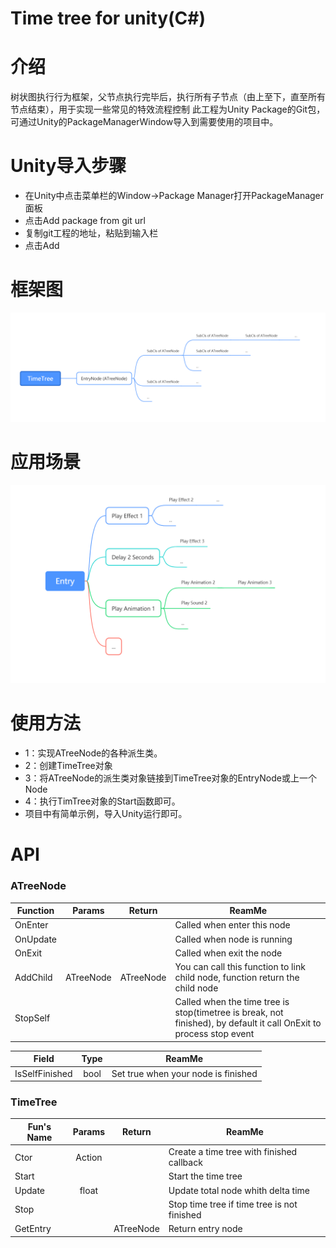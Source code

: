 # Time tree for unity(C#)

# 介绍
树状图执行行为框架，父节点执行完毕后，执行所有子节点（由上至下，直至所有节点结束），用于实现一些常见的特效流程控制
此工程为Unity Package的Git包，可通过Unity的PackageManagerWindow导入到需要使用的项目中。

# Unity导入步骤
- 在Unity中点击菜单栏的Window->Package Manager打开PackageManager面板
- 点击Add package from git url
- 复制git工程的地址，粘贴到输入栏
- 点击Add

# 框架图
![Frame](/Images/Frame.png)

# 应用场景
![Sample](/Images/Sample.png)

# 使用方法
- 1：实现ATreeNode的各种派生类。
- 2：创建TimeTree对象
- 3：将ATreeNode的派生类对象链接到TimeTree对象的EntryNode或上一个Node
- 4：执行TimTree对象的Start函数即可。
- 项目中有简单示例，导入Unity运行即可。

# API
### ATreeNode
| Function |   Params  | Return | ReamMe                                                                                                              |
|------------|:---------:|:--------:|---------------------------------------------------------------------------------------------------------------------|
| OnEnter    |       |  | Called when enter this node                                                                                         |
| OnUpdate   |       |  | Called when node is running                                                                                         |
| OnExit     |       |  | Called when exit the node                                                                                           |
| AddChild   | ATreeNode | ATreeNode | You can call this function to link child node, function return the child node |
| StopSelf   |       |  | Called when the time tree is stop(timetree is break, not finished), by default it call OnExit to process stop event |

| Field          | Type | ReamMe                              |
|----------------|:----:|-------------------------------------|
| IsSelfFinished | bool | Set true when your node is finished |

### TimeTree
| Fun's Name |    Params    | Return    | ReamMe                                      |
|------------|:------------:|-----------|---------------------------------------------|
| Ctor       | Action<bool> |           | Create a time tree with finished callback   |
| Start      |              |           | Start the time tree                         |
| Update     |     float    |           | Update total node whith delta time          |
| Stop       |              |           | Stop time tree if time tree is not finished |
| GetEntry   |              | ATreeNode | Return entry node                           |